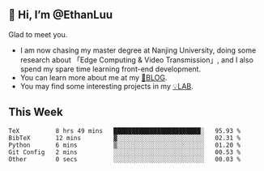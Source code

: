 ## 👋 Hi, I’m @EthanLuu

Glad to meet you.

- I am now chasing my master degree at Nanjing University, doing some research about 「Edge Computing & Video Transmission」, and I also spend my spare time learning front-end development.
- You can learn more about me at my [📝BLOG](https://blog.ethanloo.cn).
- You may find some interesting projects in my [💡LAB](https://lab.ethanloo.cn).

## This Week
<!--START_SECTION:waka-->

```text
TeX          8 hrs 49 mins   ████████████████████████░   95.93 %
BibTeX       12 mins         ▓░░░░░░░░░░░░░░░░░░░░░░░░   02.31 %
Python       6 mins          ▒░░░░░░░░░░░░░░░░░░░░░░░░   01.20 %
Git Config   2 mins          ░░░░░░░░░░░░░░░░░░░░░░░░░   00.53 %
Other        0 secs          ░░░░░░░░░░░░░░░░░░░░░░░░░   00.03 %
```

<!--END_SECTION:waka-->
